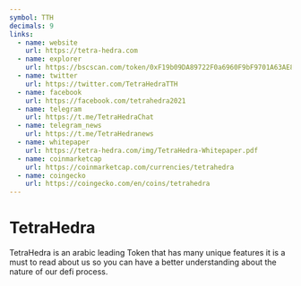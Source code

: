 ```yaml
---
symbol: TTH
decimals: 9
links:
  - name: website
    url: https://tetra-hedra.com
  - name: explorer
    url: https://bscscan.com/token/0xF19b09DA89722F0a6960F9bF9701A63AE891603A
  - name: twitter
    url: https://twitter.com/TetraHedraTTH
  - name: facebook
    url: https://facebook.com/tetrahedra2021
  - name: telegram
    url: https://t.me/TetraHedraChat
  - name: telegram_news
    url: https://t.me/TetraHedranews
  - name: whitepaper
    url: https://tetra-hedra.com/img/TetraHedra-Whitepaper.pdf
  - name: coinmarketcap
    url: https://coinmarketcap.com/currencies/tetrahedra
  - name: coingecko
    url: https://coingecko.com/en/coins/tetrahedra
---
```


# TetraHedra

TetraHedra is an arabic leading Token that has many unique features it is a must to read about us so you can have a better understanding about the nature of our defi process.
